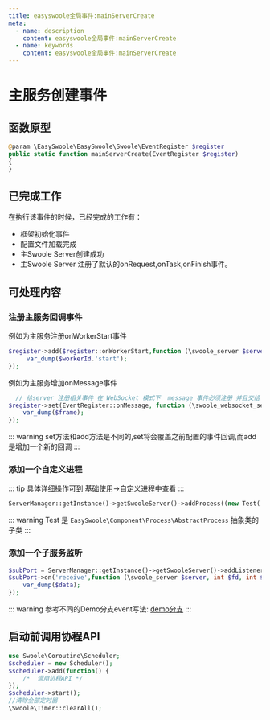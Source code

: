 ```yaml
---
title: easyswoole全局事件:mainServerCreate
meta:
  - name: description
    content: easyswoole全局事件:mainServerCreate
  - name: keywords
    content: easyswoole全局事件:mainServerCreate
---
```

# 主服务创建事件

## 函数原型

```php
@param \EasySwoole\EasySwoole\Swoole\EventRegister $register
public static function mainServerCreate(EventRegister $register)
{
}
```

## 已完成工作

在执行该事件的时候，已经完成的工作有：

- 框架初始化事件
- 配置文件加载完成
- 主Swoole Server创建成功
- 主Swoole Server 注册了默认的onRequest,onTask,onFinish事件。

## 可处理内容

### 注册主服务回调事件

例如为主服务注册onWorkerStart事件

```php
$register->add($register::onWorkerStart,function (\swoole_server $server,int $workerId){
     var_dump($workerId.'start');
});
```

例如为主服务增加onMessage事件

```php
  // 给server 注册相关事件 在 WebSocket 模式下  message 事件必须注册 并且交给 
$register->set(EventRegister::onMessage, function (\swoole_websocket_server $server, \swoole_websocket_frame $frame) {
    var_dump($frame);
});
```

::: warning 
set方法和add方法是不同的,set将会覆盖之前配置的事件回调,而add是增加一个新的回调
:::

### 添加一个自定义进程

::: tip
具体详细操作可到 基础使用->自定义进程中查看
:::

```php
ServerManager::getInstance()->getSwooleServer()->addProcess((new Test('test_process'))->getProcess());
```

::: warning 
Test 是 `EasySwoole\Component\Process\AbstractProcess` 抽象类的子类
:::

### 添加一个子服务监听

```php
$subPort = ServerManager::getInstance()->getSwooleServer()->addListener('0.0.0.0',9503,SWOOLE_TCP);
$subPort->on('receive',function (\swoole_server $server, int $fd, int $reactor_id, string $data){
    var_dump($data);
});
```


::: warning 
参考不同的Demo分支event写法: [demo分支](https://github.com/easy-swoole/demo/branches)
:::

## 启动前调用协程API
```php
use Swoole\Coroutine\Scheduler;
$scheduler = new Scheduler();
$scheduler->add(function() {
    /*  调用协程API */
});
$scheduler->start();
//清除全部定时器
\Swoole\Timer::clearAll();
```
